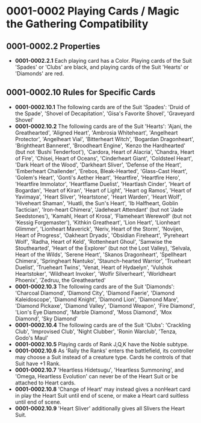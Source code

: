 # 0001-0002 Playing Cards / Magic the Gathering Compatibility

## 0001-0002.2 Properties
* **0001-0002.2.1** Each playing card has a Color.  Playing cards of the Suit 'Spades' or 'Clubs' are black, and playing cards of the Suit 'Hearts' or 'Diamonds' are red.

## 0001-0002.10 Rules for Specific Cards
* **0001-0002.10.1**  The following cards are of the Suit 'Spades': 'Druid of the Spade', 'Shovel of Decapitation', 'Gisa's Favorite Shovel', 'Graveyard Shovel'
* **0001-0002.10.2**  The following cards are of the Suit 'Hearts': 'Ajani, the Greathearted', 'Aligned Heart', 'Ambrosia Whiteheart', 'Angelheart Protector', 'Angelheart Vial', 'Bitterheart Witch', 'Bogardan Dragonheart', 'Brightheart Banneret', 'Broodheart Engine', 'Kenzo the Hardhearted' (but not 'Bushi Tenderfoot'), 'Cardora, Heart of Alacria', 'Chandra, Heart of Fire', 'Chisei, Heart of Oceans', 'Cinderheart Giant', 'Coldsteel Heart', 'Dark Heart of the Wood', 'Darkheart Sliver', 'Defense of the Heart', 'Emberheart Challender', 'Erebos, Bleak-Hearted', 'Glass-Cast Heart', 'Golem's Heart', 'Gonti's Aether Heart', 'Heartfire', 'Heartfire Hero', 'Heartfire Immolator', 'Heartflame Duelist', 'Heartlash Cinder', 'Heart of Bogardan', 'Heart of Kiran', 'Heart of Light', 'Heart og Ramos', 'Heart of Yavimaya', 'Heart Sliver', 'Heartstone', 'Heart Warden', 'Heart Wolf', 'Hiveheart Shaman', 'Huatli, the Sun's Heart', 'Ib Halfheart, Goblin Tactician', 'Iron-heart Chimera', 'Jadeheart Attendant' (but not 'Jade Seedstones'), 'Kamahl, Heart of Krosa', 'Flameheart Werewolf' (but not 'Kessig Forgemaster'), 'Kithkin Greatheart', 'Lion Heart', 'Lionheart Glimmer', 'Lionheart Maverick',  'Neriv, Heart of the Storm', 'Novijen, Heart of Progress', 'Oakheart Dryads', 'Obsidian Fireheart', 'Pyreheart Wolf', 'Radha, Heart of Keld', 'Rottenheart Ghoul', 'Samwise the Stouthearted', 'Heart of the Explorer' (but not the Lost Valley), 'Selvala, Heart of the Wilds', 'Serene Heart', 'Skanos Dragonheart', 'Spellheart Chimera', 'Springheart Nantuko', 'Staunch-hearted Warrior', 'Trueheart Duelist', 'Trueheart Twins', 'Venat, Heart of Hydaelyn', 'Vulshok Heartstoker', 'Wildheart Invoker', 'Wolfir Silverheart', 'Worldheart Phoenix', 'Zedruu, the Greathearted' 
* **0001-0002.10.3**  The following cards are of the Suit 'Diamonds': 'Charcoal Diamond', 'Diamond City', 'Diamond Faerie', 'Diamond Kaleidoscope', 'Diamond Knight', 'Diamond Lion', 'Diamond Mare', 'Diamond Pickaxe', 'Diamond Valley', 'Diamond Weapon', 'Fire Diamond', 'Lion's Eye Diamond', 'Marble Diamond', 'Moss Diamond', 'Mox Diamond', 'Sky Diamond'
* **0001-0002.10.4**  The following cards are of the Suit 'Clubs': 'Crackling Club', 'Improvised Club', 'Night Clubber', 'Ronin Warclub', 'Tenza, Godo's Maul'
* **0001-0002.10.5**  Playing cards of Rank J,Q,K have the Noble subtype.
* **0001-0002.10.6**  As 'Rally the Ranks' enters the battlefield, its controller may choose a Suit instead of a creature type.  Cards he controls of that Suit have +1 Rank.
* **0001-0002.10.7**  'Heartless Hidetsugu', 'Heartless Summoning', and 'Omega, Heartless Evolution' can never be of the Heart Suit or be attached to Heart cards.
* **0001-0002.10.8**  'Change of Heart' may instead gives a nonHeart card in play the Heart Suit until end of scene, or make a Heart card suitless until end of scene.
* **0001-0002.10.9**  'Heart Sliver' additionally gives all Slivers the Heart Suit.

